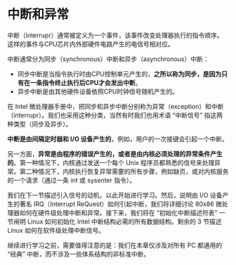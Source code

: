 # 中断和异常

中断（interrupr）通常被定义为一个事件，该事件改变处理器执行的指令顺序。这样的事件与CPU芯片内外部硬件电路产生的电信号相对应。

中断通常分为同步（synchronous）中断和异步（asynchronous）中断：
- 同步中断是当指令执行时由CPU控制单元产生的，**之所以称为同步，是因为只有在一条指令终止执行后CPU才会发出中断**。
- 异步中断是由其他硬件设备依照CPU时钟信号随机产生的。

在 Intel 微处理器手册中，把同步和异步中断分别称为异常（exception）和中断（interrupr）。我们也采用这种分类，当然有时我们也用术语 “中断信号” 指这两种类型（同步及异步）。

**中断是由间隔定时器和 I/O 设备产生的**，例如，用户的一次接键会引起一个中断。

另一方面，**异常是由程序的错误产生的，或者是由内核必须处理的异常条件产生的**。第一种情况下，内核通过发送一个每个 Unix 程序员都熟悉的信号来处理异常。第二种情况下，内核执行恢复异常需要的所有步骤，例如缺页，或对内核服务的一个请求（通过一条 int 或 sysenter 指令）。

我们在下一节描述引入信号的动机，以此开始进行学习。然后，说明由 I/O 设备产生的著名 IRQ（Interrupt ReQuest）如何引起中断，我们将详细讨论 80x86 微处理器如何在硬件级处理中断和异常。接下来，我们将在 “初始化中断描述符表” 一节闸明 Linux 如何初始化 Intel 中断结构必需的所有数据结构。剩余的 3 节描述 Linux 如何在软件级处理中断信号。

继续进行学习之前，需要值得注意的是：我们在本章仅涉及对所有 PC 都通用的 “经典” 中断，而不涉及一些体系结构的非标准中断。
